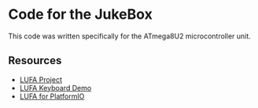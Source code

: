 # Code for the JukeBox
This code was written specifically for the ATmega8U2 microcontroller unit.

## Resources
- [LUFA Project](https://github.com/abcminiuser/lufa)
- [LUFA Keyboard Demo](https://github.com/abcminiuser/lufa/tree/master/Demos/Device/ClassDriver/Keyboard)
- [LUFA for PlatformIO](https://github.com/sanjay900/pio-bare-lufa)
